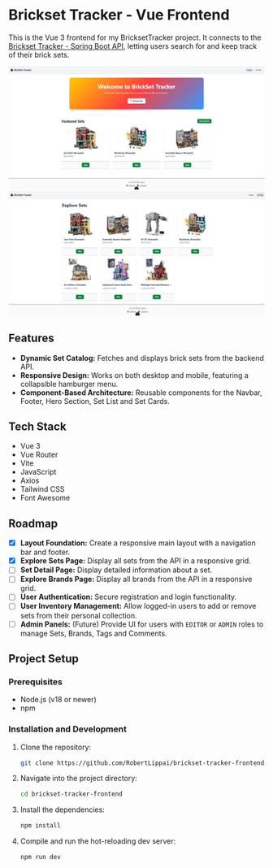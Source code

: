 # Brickset Tracker - Vue Frontend

This is the Vue 3 frontend for my BricksetTracker project. It connects to the [Brickset Tracker - Spring Boot API](https://github.com/RobertLippai/brickset-tracker-api), letting users search for and keep track of their brick sets.

![Brickset Tracker Homepage](./public/screenshot.png)
![Brickset Tracker Explore Sets Page](./public/screenshot_2.png)

## Features
* **Dynamic Set Catalog:** Fetches and displays brick sets from the backend API.
* **Responsive Design:** Works on both desktop and mobile, featuring a collapsible hamburger menu.
* **Component-Based Architecture:** Reusable components for the Navbar, Footer, Hero Section, Set List and Set Cards.

## Tech Stack
* Vue 3
* Vue Router
* Vite
* JavaScript
* Axios
* Tailwind CSS
* Font Awesome

## Roadmap
- [x] **Layout Foundation:** Create a responsive main layout with a navigation bar and footer.
- [x] **Explore Sets Page:** Display all sets from the API in a responsive grid.
- [ ] **Set Detail Page:** Display detailed information about a set.
- [ ] **Explore Brands Page:** Display all brands from the API in a responsive grid.
- [ ] **User Authentication:** Secure registration and login functionality.
- [ ] **User Inventory Management:** Allow logged-in users to add or remove sets from their personal collection.
- [ ] **Admin Panels:** (Future) Provide UI for users with `EDITOR` or `ADMIN` roles to manage Sets, Brands, Tags and Comments.

## Project Setup

### Prerequisites

- Node.js (v18 or newer)
- npm

### Installation and Development
1.  Clone the repository:
    ```sh
    git clone https://github.com/RobertLippai/brickset-tracker-frontend.git
    ```

2.  Navigate into the project directory:
    ```sh
    cd brickset-tracker-frontend
    ```

3.  Install the dependencies:
    ```sh
    npm install
    ```

4.  Compile and run the hot-reloading dev server:
    ```sh
    npm run dev
    ```